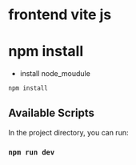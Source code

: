 # frontend vite js


# npm install 

 * install node_moudule

```bash
npm install
```
## Available Scripts

In the project directory, you can run:

### `npm run dev`
